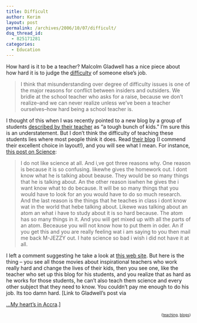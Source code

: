 ```yaml
---
title: Difficult
author: Kerim
layout: post
permalink: /archives/2006/10/07/difficult/
dsq_thread_id:
  - 825171281
categories:
  - Education
---
```

How hard is it to be a teacher? Malcolm Gladwell has a nice piece about how hard it is to judge the <a href="http://gladwell.typepad.com/gladwellcom/2006/09/degree_of_diffi.html" onclick="_gaq.push(['_trackEvent', 'outbound-article', 'http://gladwell.typepad.com/gladwellcom/2006/09/degree_of_diffi.html', 'difficulty']);" >difficulty</a> of someone else&#8217;s job.

> I think that misunderstanding over degree of difficulty issues is one of the major reasons for conflict between insiders and outsiders. We bridle at the school teacher who asks for a raise, because we don&#8217;t realize&#8211;and we can never realize unless we&#8217;ve been a teacher ourselves&#8211;how hard being a school teacher is.

I thought of this when I was recently pointed to a new blog by a group of students <a href="http://matchingtracksuits.com/2006/10/04/akacoolpeoplecom/" onclick="_gaq.push(['_trackEvent', 'outbound-article', 'http://matchingtracksuits.com/2006/10/04/akacoolpeoplecom/', 'described by their teacher']);" >described by their teacher</a> as &#8220;a tough bunch of kids.&#8221; I&#8217;m sure this is an understatement. But I don&#8217;t think the difficulty of teaching these students lies where most people think it does. Read <a href="http://www.akacoolpeople.com/" onclick="_gaq.push(['_trackEvent', 'outbound-article', 'http://www.akacoolpeople.com/', 'their blog']);" >their blog</a> (I commend their excellent choice in layout!), and you will see what I mean. For instance, <a href="http://akacoolpeople.com/28" onclick="_gaq.push(['_trackEvent', 'outbound-article', 'http://akacoolpeople.com/28', 'this post on Science']);" >this post on Science</a>:

> I do not like science at all. And i,ve got three reasons why. One reason is because it is so confusing. likewhe gives the homework out. I dont know what he is talking about beause. They would be so many things that he is talking about. An the other reason iswhen he gives the i want know what to do because. It will be so many things that you would have to look for an you would have to do so much research. And the last reason is the things that he teaches in class i dont know wat in the world that hebe talking about. Likewe was talking about an atom an what i have to study about it is so hard because. The atom has so many things in it. And you will get mixed up with all the parts of an atom. Beceause you will not know how to put them in oder. An if you get this and you are really feeling wat i am saying to you then mail me back M-JEZZY out. I hate science so bad i wish i did not have it at all.

I left a comment suggesting he take a look at <a href="http://www.howstuffworks.com/atom.htm" onclick="_gaq.push(['_trackEvent', 'outbound-article', 'http://www.howstuffworks.com/atom.htm', 'this web site']);" >this web site</a>. But here is the thing &#8211; you see all those movies about inspirational teachers who work really hard and change the lives of their kids, then you see one, like the teacher who set up this blog for his students, and you realize that as hard as he works for those students, he can&#8217;t also teach them science and every other subject that they need to know. You couldn&#8217;t pay me enough to do his job. Its too damn hard. [Link to Gladwell&#8217;s post via 

<a href="http://www.ethanzuckerman.com/blog/?p=1020" onclick="_gaq.push(['_trackEvent', 'outbound-article', 'http://www.ethanzuckerman.com/blog/?p=1020', '&#8230;My heart&#8217;s in Accra']);" >&#8230;My heart&#8217;s in Accra</a>.] 

<!-- technorati tags start -->

<div style="text-align:right;">
  <span style="font-size:x-small;">{<a href="http://www.technorati.com/tag/teaching" onclick="_gaq.push(['_trackEvent', 'outbound-article', 'http://www.technorati.com/tag/teaching', 'teaching']);"  rel="tag">teaching</a>, <a href="http://www.technorati.com/tag/blogs" onclick="_gaq.push(['_trackEvent', 'outbound-article', 'http://www.technorati.com/tag/blogs', 'blogs']);"  rel="tag">blogs</a>}</span>


<!-- technorati tags end -->

